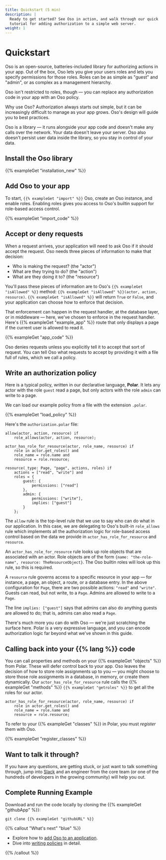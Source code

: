 ```yaml
---
title: Quickstart (5 min)
description: |
  Ready to get started? See Oso in action, and walk through our quick
  tutorial for adding authorization to a simple web server.
weight: 1
---
```


<!--

This guide is not setup to use literalInclude. As a result the
examples are manually maintained to match the quickstart repository.

This needs to be updated.

-->

# Quickstart

Oso is an open-source, batteries-included library for authorizing actions in your app.
Out of the box, Oso lets you give your users roles and lets you specify permissions for those roles.
Roles can be as simple as "guest" and "admin", or as complex as a management hierarchy.

Oso isn't restricted to roles, though — you can replace any authorization code in your app with an Oso policy.

Why use Oso?
Authorization always starts out simple, but it can be increasingly difficult to manage as your app grows.
Oso's design will guide you to best practices.

Oso is a library — it runs alongside your app code and doesn't make any calls over the network.
Your data doesn't leave your server. Oso also doesn't persist user data inside the library, so you stay in control of your data.

## Install the Oso library

{{% exampleGet "installation_new" %}}

## Add Oso to your app

To start, `{{% exampleGet "import" %}}` Oso, create an Oso instance, and enable roles.
Enabling roles gives you access to Oso's builtin support for
role-based access control. 

{{% exampleGet "import_code" %}}

## Accept or deny requests

When a request arrives, your application will need to ask Oso if it should accept the request. Oso needs three pieces of information to make that decision:
- Who is making the request? (the "actor")
- What are they trying to do? (the "action")
- What are they doing it to? (the "resource")

You'll pass these pieces of information are to Oso's `{{% exampleGet "isAllowed" %}}` method: `{{% exampleGet "isAllowed" %}}(actor, action, resource)`.
`{{% exampleGet "isAllowed" %}}` will return `True` or `False`, and your application can choose how to enforce that decision.

That enforcement can happen in the request handler, at the database layer, or in middleware — here, we've chosen to enforce in the request handler.
Here's {{% exampleGet "example_app" %}} route that only displays a page if the current user is allowed to read it.

{{% exampleGet "app_code" %}}


Oso denies requests unless you explicitly tell it to accept that sort of request.
You can tell Oso what requests to accept by providing it with a file full of rules, which we call a policy.

## Write an authorization policy
Here is a typical policy, written in our declarative language, **Polar**.
It lets any actor with the role `guest` read a page, but only actors with the role `admin` can write to a page.

We can load our example policy from a file with the extension `.polar`.

{{% exampleGet "load_policy" %}}

Here's the `authorization.polar` file:

```polar
allow(actor, action, resource) if
    role_allows(actor, action, resource);

actor_has_role_for_resource(actor, role_name, resource) if
    role in actor.get_roles() and
    role_name = role.name and
    resource = role.resource;

resource(_type: Page, "page", actions, roles) if
    actions = ["read", "write"] and
    roles = {
        guest: {
            permissions: ["read"]
        },
        admin: {
            permissions: ["write"],
            implies: ["guest"]
        }
    };
 ```

The `allow` rule is the top-level rule that we use to say who can do what in our application.
In this case, we are delegating to Oso's built-in `role_allows` rule which implements all the
authorization logic for role-based access control based on the data we provide in `actor_has_role_for_resource`
and `resource`.

An `actor_has_role_for_resource` rule looks up role objects that are associated with an actor.
Role objects are of the form `{name: "the-role-name", resource: TheResourceObject}`.
The Oso builtin roles will look up this rule, so this is required.

A `resource` rule governs access to a specific resource in your app — for instance, a page, an object, a route, or a database entry.
In the above configuration for `Page`, there are two possible actions: `"read"` and `"write"`.
Guests can read, but not write, to a `Page`.
Admins are allowed to write to a `Page`.

The line `implies: ["guest"]` says that admins can also do anything guests are allowed to do; that is, admins can also read a `Page`.

There's much more you can do with Oso — we're just scratching the surface here. Polar is a very expressive language, and you can encode authorization logic far beyond what we've shown in this guide.

## Calling back into your {{% lang %}} code

You can call properties and methods on your {{% exampleGet "objects" %}} from Polar.
These will defer control back to your app.
Oso leaves the decision of how to store role assignments up to you — you might choose to store those role assignments in a database, in memory, or create them dynamically.
Our `actor_has_role_for_resource` rule calls the {{% exampleGet "methods" %}} `{{% exampleGet "getroles" %}}` to get all the roles for our actor.

```polar
actor_has_role_for_resource(actor, role_name, resource) if
    role in actor.get_roles() and
    role_name = role.name and
    resource = role.resource;
 ```

To refer to your {{% exampleGet "classes" %}} in Polar, you must _register_ them with Oso.

{{% exampleGet "register_classes" %}}

## Want to talk it through?

If you have any questions, are getting stuck, or just want to talk something
through, jump into [Slack](https://join-slack.osohq.com/) and an engineer from
the core team (or one of the hundreds of developers in the growing community)
will help you out.

## Complete Running Example

Download and run the code locally by cloning the {{% exampleGet "githubApp" %}}:

```console
git clone {{% exampleGet "githubURL" %}}
```

{{% callout "What's next" "blue" %}}

- Explore how to [add Oso to an application](application).
- Dive into [writing policies](policies) in detail.

{{% /callout %}}
